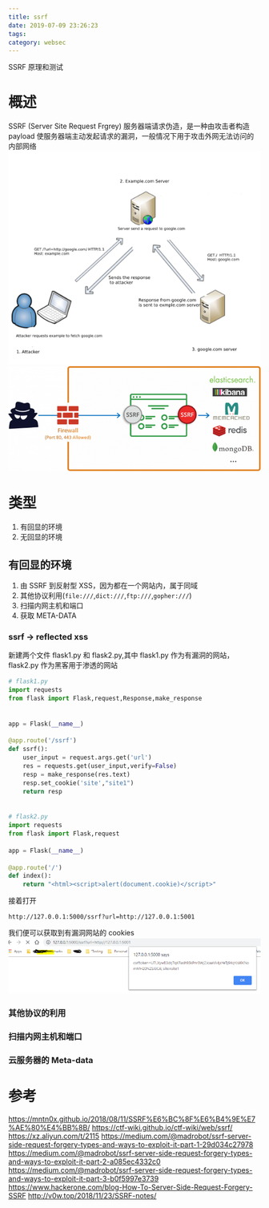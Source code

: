 ```yaml
---
title: ssrf
date: 2019-07-09 23:26:23
tags: 
category: websec
---
```

SSRF 原理和测试
<!-- more -->
# 概述
SSRF (Server Site Request Frgrey) 服务器端请求伪造，是一种由攻击者构造 payload 使服务器端主动发起请求的漏洞，一般情况下用于攻击外网无法访问的内部网络
![ssrf](/postimg/ssrf1.png)
![ssrf](/postimg/ssrf2.png)

# 类型
1. 有回显的环境
2. 无回显的环境

## 有回显的环境
1. 由 SSRF 到反射型 XSS，因为都在一个网站内，属于同域
2. 其他协议利用(`file:///`,`dict:///`,`ftp:///`,`gopher:///`)
3. 扫描内网主机和端口
4. 获取 META-DATA

### ssrf -> reflected xss
新建两个文件 flask1.py 和 flask2.py,其中 flask1.py 作为有漏洞的网站， flask2.py 作为黑客用于渗透的网站
```python
# flask1.py
import requests 
from flask import Flask,request,Response,make_response


app = Flask(__name__)

@app.route('/ssrf')
def ssrf():
    user_input = request.args.get('url')
    res = requests.get(user_input,verify=False)
    resp = make_response(res.text)
    resp.set_cookie('site',"site1")
    return resp


# flask2.py
import requests 
from flask import Flask,request 

app = Flask(__name__)

@app.route('/')
def index():
    return "<html><script>alert(document.cookie)</script>"
```
接着打开 
```
http://127.0.0.1:5000/ssrf?url=http://127.0.0.1:5001
```
我们便可以获取到有漏洞网站的 cookies
![ssrf3](/postimg/ssrf3.PNG)

### 其他协议的利用


### 扫描内网主机和端口 


### 云服务器的 Meta-data


# 参考
https://mntn0x.github.io/2018/08/11/SSRF%E6%BC%8F%E6%B4%9E%E7%AE%80%E4%BB%8B/
https://ctf-wiki.github.io/ctf-wiki/web/ssrf/ 
https://xz.aliyun.com/t/2115
https://medium.com/@madrobot/ssrf-server-side-request-forgery-types-and-ways-to-exploit-it-part-1-29d034c27978
https://medium.com/@madrobot/ssrf-server-side-request-forgery-types-and-ways-to-exploit-it-part-2-a085ec4332c0
https://medium.com/@madrobot/ssrf-server-side-request-forgery-types-and-ways-to-exploit-it-part-3-b0f5997e3739
https://www.hackerone.com/blog-How-To-Server-Side-Request-Forgery-SSRF
http://v0w.top/2018/11/23/SSRF-notes/